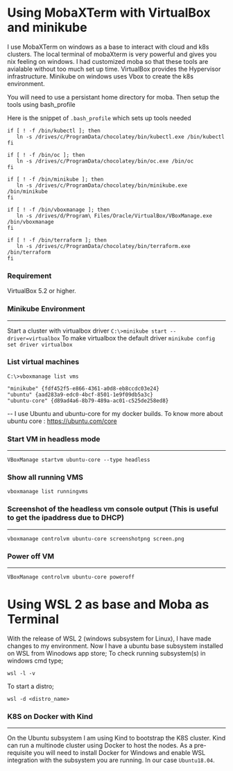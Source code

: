 

# Using MobaXTerm with VirtualBox and minikube 
I use MobaXTerm on windows as a base to interact with cloud and k8s clusters. The local terminal of mobaXterm is very powerful and gives you nix feeling on windows. I had customized moba so that these tools are avialable without too much set up time. VirtualBox provides the Hypervisor infrastructure. Minikube on windows uses Vbox to create the k8s environment.

You will need to use a persistant home directory for moba. Then setup the tools using bash_profile

Here is the snippet of `.bash_profile` which sets up tools needed
```
if [ ! -f /bin/kubectl ]; then
   ln -s /drives/c/ProgramData/chocolatey/bin/kubectl.exe /bin/kubectl
fi

if [ ! -f /bin/oc ]; then
   ln -s /drives/c/ProgramData/chocolatey/bin/oc.exe /bin/oc
fi

if [ ! -f /bin/minikube ]; then
   ln -s /drives/c/ProgramData/chocolatey/bin/minikube.exe /bin/minikube
fi

if [ ! -f /bin/vboxmanage ]; then
   ln -s /drives/d/Program\ Files/Oracle/VirtualBox/VBoxManage.exe /bin/vboxmanage
fi

if [ ! -f /bin/terraform ]; then
   ln -s /drives/c/ProgramData/chocolatey/bin/terraform.exe /bin/terraform
fi

```
### Requirement 
VirtualBox 5.2 or higher.

### Minikube Environment
---
Start a cluster with virtualbox driver
`C:\>minikube start --driver=virtualbox`
To make virtualbox the default driver
`minikube config set driver virtualbox`

### List virtual machines
`C:\>vboxmanage list vms`
```
"minikube" {fdf452f5-e866-4361-a0d8-eb8ccdc03e24}
"ubuntu" {aad283a9-edc0-4bcf-8501-1e9f09db5a3c}
"ubuntu-core" {d89ad4a6-8b79-489a-ac01-c525de258ed8}
```
-- I use Ubuntu and ubuntu-core for my docker builds. To know more about ubuntu core : https://ubuntu.com/core

### Start VM in headless mode
---
`VBoxManage startvm ubuntu-core --type headless`

### Show all running VMS
`vboxmanage list runningvms`

### Screenshot of the headless vm console output (This is useful to get the ipaddress due to DHCP)
---
`vboxmanage controlvm ubuntu-core screenshotpng screen.png`

### Power off VM
---
`VBoxManage controlvm ubuntu-core poweroff`

# Using WSL 2 as base and Moba as Terminal
With the release of WSL 2 (windows subsystem for Linux), I have made changes to my environment. 
Now I have a ubuntu base subsystem installed on WSL from Winodows app store; 
To check running subsystem(s) in windows cmd type;
```
wsl -l -v
```
To start a distro;
```
wsl -d <distro_name>
```
### K8S on Docker with Kind
---
On the Ubuntu subsystem I am using Kind to bootstrap the K8S cluster. Kind can run a multinode cluster using Docker to host the nodes. As a pre-requisite you will need to install Docker for Windows and enable WSL integration with the subsystem you are running. In our case `Ubuntu18.04`.